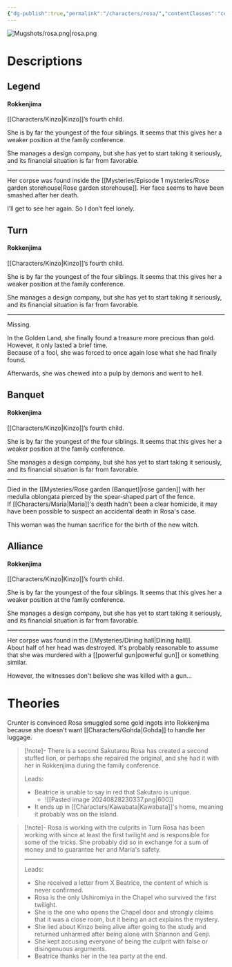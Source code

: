 ```yaml
---
{"dg-publish":true,"permalink":"/characters/rosa/","contentClasses":"center-headings","tags":["ushiromiya"]}
---
```



![Mugshots/rosa.png|rosa.png](/img/user/Mugshots/rosa.png)

# Descriptions

## Legend
#### Rokkenjima

[[Characters/Kinzo\|Kinzo]]’s fourth child.

She is by far the youngest of the four siblings. It seems that this gives her a weaker position at the family conference.

She manages a design company, but she has yet to start taking it seriously, and its financial situation is far from favorable.

---
Her corpse was found inside the [[Mysteries/Episode 1 mysteries/Rose garden storehouse\|Rose garden storehouse]]. Her face seems to have been smashed after her death.

I’ll get to see her again. So I don’t feel lonely.
## Turn
#### Rokkenjima

[[Characters/Kinzo\|Kinzo]]’s fourth child.

She is by far the youngest of the four siblings. It seems that this gives her a weaker position at the family conference.

She manages a design company, but she has yet to start taking it seriously, and its financial situation is far from favorable.

---
Missing.  

In the Golden Land, she finally found a treasure more precious than gold.  
However, it only lasted a brief time.  
Because of a fool, she was forced to once again lose what she had finally found.  

Afterwards, she was chewed into a pulp by demons and went to hell.
## Banquet
#### Rokkenjima

[[Characters/Kinzo\|Kinzo]]’s fourth child.

She is by far the youngest of the four siblings. It seems that this gives her a weaker position at the family conference.

She manages a design company, but she has yet to start taking it seriously, and its financial situation is far from favorable.

---
Died in the [[Mysteries/Rose garden (Banquet)\|rose garden]] with her medulla oblongata pierced by the spear-shaped part of the fence.  
If [[Characters/Maria\|Maria]]'s death hadn't been a clear homicide, it may have been possible to suspect an accidental death in Rosa's case.  

This woman was the human sacrifice for the birth of the new witch.
## Alliance
#### Rokkenjima

[[Characters/Kinzo\|Kinzo]]’s fourth child.

She is by far the youngest of the four siblings. It seems that this gives her a weaker position at the family conference.

She manages a design company, but she has yet to start taking it seriously, and its financial situation is far from favorable.

---
Her corpse was found in the [[Mysteries/Dining hall\|Dining hall]].  
About half of her head was destroyed. It's probably reasonable to assume that she was murdered with a [[powerful gun\|powerful gun]] or something similar.  

However, the witnesses don't believe she was killed with a gun...
# Theories

Crunter is convinced Rosa smuggled some gold ingots into Rokkenjima because she doesn't want [[Characters/Gohda\|Gohda]] to handle her luggage.


<div class="transclusion internal-embed is-loaded"><div class="markdown-embed">



> [!note]- There is a second Sakutarou
> Rosa has created a second stuffed lion, or perhaps she repaired the original, and she had it with her in Rokkenjima during the family conference.
>
>Leads: 
>- Beatrice is unable to say in red that Sakutaro is unique.
> 	- ![[Pasted image 20240828230337.png\|600]]
> - It ends up in [[Characters/Kawabata\|Kawabata]]'s home, meaning it probably was on the island.

</div></div>



<div class="transclusion internal-embed is-loaded"><div class="markdown-embed">



> [!note]- Rosa is working with the culprits in Turn
> Rosa has been working with since at least the first twilight and is responsible for some of the tricks. She probably did so in exchange for a sum of money and to guarantee her and Maria's safety.
> 
> ---
> Leads:
> - She received a letter from X Beatrice, the content of which is never confirmed.
> - Rosa is the only Ushiromiya in the Chapel who survived the first twilight.
> - She is the one who opens the Chapel door and strongly claims that it was a close room, but it being an act explains the mystery.
> - She lied about Kinzo being alive after going to the study and returned unharmed after being alone with Shannon and Genji.
> - She kept accusing everyone of being the culprit with false or disingenuous arguments.
> - Beatrice thanks her in the tea party at the end.

</div></div>



